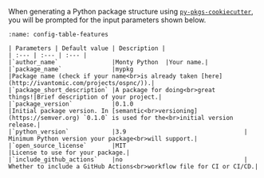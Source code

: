 When generating a Python package structure using [`py-pkgs-cookiecutter`](https://github.com/py-pkgs/py-pkgs-cookiecutter), you will be prompted for the input parameters shown below.

```{table} Description of <code>py-pkgs-cookiecutter</code> configuration parameters.
:name: config-table-features

| Parameters | Default value | Description |
| :--- | :--- | :--- |
|`author_name`               |Monty Python  |Your name.|
|`package_name`              |mypkg                               |Package name (check if your name<br>is already taken [here](http://ivantomic.com/projects/ospnc/)).|
|`package_short_description` |A package for doing<br>great things!|Brief description of your project.|
|`package_version`           |0.1.0                               |Initial package version. In [semantic<br>versioning](https://semver.org) `0.1.0` is used for the<br>initial version release.|
|`python_version`            |3.9                                 | Minimum Python version your package<br>will support.|
|`open_source_license`       |MIT                                 |License to use for your package.|
|`include_github_actions`    |no                                  | Whether to include a GitHub Actions<br>workflow file for CI or CI/CD.|
```
